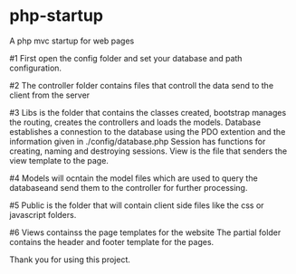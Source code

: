# php-startup
A php mvc startup for web pages

#1 First open the config folder and set your database and path configuration.

#2 The controller folder contains files that controll the data send to the client from the server

#3 Libs is the folder that contains the classes created, bootstrap manages the routing, creates the controllers and loads the models.
   Database establishes a connestion to the database using the PDO extention and the information given in ./config/database.php
   Session has functions for creating, naming and destroying sessions.
   View is the file that senders the view template to the page.

#4 Models will ocntain the model files which are used to query the databaseand send them to the controller for further processing.

#5 Public is the folder that will contain client side files like the css or javascript folders.

#6 Views containss the page templates for the website
   The partial folder contains the header and footer template for the pages.
   
Thank you for using this project.
